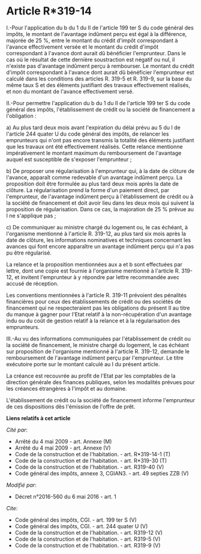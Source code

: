 # Article R*319-14

I.-Pour l'application du b du 1 du II de l'article 199 ter S du code général des impôts, le montant de l'avantage indûment
perçu est égal à la différence, majorée de 25 %, entre le montant du crédit d'impôt correspondant à l'avance effectivement
versée et le montant du crédit d'impôt correspondant à l'avance dont aurait dû bénéficier l'emprunteur. Dans le cas où le
résultat de cette dernière soustraction est négatif ou nul, il n'existe pas d'avantage indûment perçu à rembourser. Le
montant du crédit d'impôt correspondant à l'avance dont aurait dû bénéficier l'emprunteur est calculé dans les conditions des
articles R. 319-5 et R. 319-9, sur la base du même taux S et des éléments justifiant des travaux effectivement réalisés, et
non du montant de l'avance effectivement versé. 

II.-Pour permettre l'application du b du 1 du II de l'article 199 ter S du code général des impôts, l'établissement de crédit
ou la société de financement a l'obligation : 

a) Au plus tard deux mois avant l'expiration du délai prévu au 5 du I de l'article 244 quater U du code général des impôts,
de relancer les emprunteurs qui n'ont pas encore transmis la totalité des éléments justifiant que les travaux ont été
effectivement réalisés. Cette relance mentionne impérativement le montant maximum du remboursement de l'avantage auquel est
susceptible de s'exposer l'emprunteur ; 

b) De proposer une régularisation à l'emprunteur qui, à la date de clôture de l'avance, apparaît comme redevable d'un
avantage indûment perçu. La proposition doit être formulée au plus tard deux mois après la date de clôture. La régularisation
prend la forme d'un paiement direct, par l'emprunteur, de l'avantage indûment perçu à l'établissement de crédit ou à la
société de financement et doit avoir lieu dans les deux mois qui suivent la proposition de régularisation. Dans ce cas, la
majoration de 25 % prévue au I ne s'applique pas ; 

c) De communiquer au ministre chargé du logement ou, le cas échéant, à l'organisme mentionné à l'article R. 319-12, au plus
tard six mois après la date de clôture, les informations nominatives et techniques concernant les avances qui font encore
apparaître un avantage indûment perçu qui n'a pas pu être régularisé. 

La relance et la proposition mentionnées aux a et b sont effectuées par lettre, dont une copie est fournie à l'organisme
mentionné à l'article R. 319-12, et invitent l'emprunteur à y répondre par lettre recommandée avec accusé de réception. 

Les conventions mentionnées à l'article R. 319-11 prévoient des pénalités financières pour ceux des établissements de crédit
ou des sociétés de financement qui ne respecteraient pas les obligations du présent II au titre du manque à gagner pour
l'Etat relatif à la non-récupération d'un avantage indu ou du coût de gestion relatif à la relance et à la régularisation des
emprunteurs. 

III.-Au vu des informations communiquées par l'établissement de crédit ou la société de financement, le ministre chargé du
logement, le cas échéant sur proposition de l'organisme mentionné à l'article R. 319-12, demande le remboursement de
l'avantage indûment perçu par l'emprunteur. Le titre exécutoire porte sur le montant calculé au I du présent article. 

La créance est recouvrée au profit de l'Etat par les comptables de la direction générale des finances publiques, selon les
modalités prévues pour les créances étrangères à l'impôt et au domaine. 

L'établissement de crédit ou la société de financement informe l'emprunteur de ces dispositions dès l'émission de l'offre de
prêt.

**Liens relatifs à cet article**

_Cité par_:

  - Arrêté du 4 mai 2009 - art. Annexe (M)
  - Arrêté du 4 mai 2009 - art. Annexe (V)
  - Code de la construction et de l'habitation. - art. R*319-14-1 (T)
  - Code de la construction et de l'habitation. - art. R*319-30 (T)
  - Code de la construction et de l'habitation. - art. R319-40 (V)
  - Code général des impôts, annexe 3, CGIAN3. - art. 49 septies ZZB (V)

_Modifié par_:

  - Décret n°2016-560 du 6 mai 2016 - art. 1

_Cite_:

  - Code général des impôts, CGI. - art. 199 ter S (V)
  - Code général des impôts, CGI. - art. 244 quater U (V)
  - Code de la construction et de l'habitation. - art. R319-12 (V)
  - Code de la construction et de l'habitation. - art. R319-5 (V)
  - Code de la construction et de l'habitation. - art. R319-9 (V)
